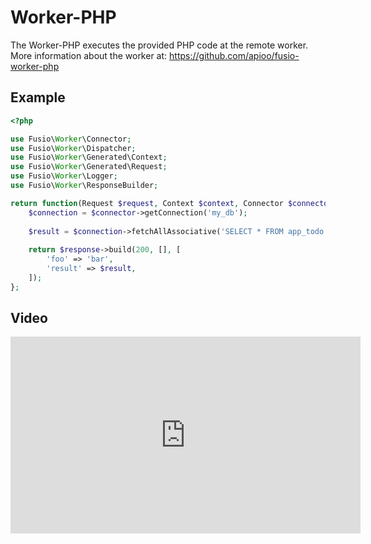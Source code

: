 
# Worker-PHP

The Worker-PHP executes the provided PHP code at the remote worker. More
information about the worker at: https://github.com/apioo/fusio-worker-php

## Example

```php
<?php

use Fusio\Worker\Connector;
use Fusio\Worker\Dispatcher;
use Fusio\Worker\Generated\Context;
use Fusio\Worker\Generated\Request;
use Fusio\Worker\Logger;
use Fusio\Worker\ResponseBuilder;

return function(Request $request, Context $context, Connector $connector, ResponseBuilder $response, Dispatcher $dispatcher, Logger $logger) {
    $connection = $connector->getConnection('my_db');
    
    $result = $connection->fetchAllAssociative('SELECT * FROM app_todo');
    
    return $response->build(200, [], [
        'foo' => 'bar',
        'result' => $result,
    ]);
};
```

## Video

<iframe width="560" height="315" src="https://www.youtube.com/embed/QAJpbkCLPzs" title="YouTube video player" frameborder="0" allow="accelerometer; autoplay; clipboard-write; encrypted-media; gyroscope; picture-in-picture" allowfullscreen></iframe>
